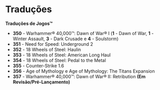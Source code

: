 # Traduções
**Traduções de Jogos™**

- **350** - Warhammer® 40,000™: Dawn of War® I (**1** - Dawn of War, **1** - Winter Assault, **3** - Dark Crusade e **4** - Soulstorm)
- **351** - Need for Speed: Underground 2
- **352** - 18 Wheels of Steel: Haulin
- **353** - 18 Wheels of Steel: American Long Haul
- **354** - 18 Wheels of Steel: Pedal to the Metal
- **355** - Counter-Strike 1.6
- **356** - Age of Mythology e Age of Mythology: The Titans Expansion
- **357** - Warhammer® 40,000™: Dawn of War® II: Retribution **(Em Revisão/Pré-Lançamento)**

